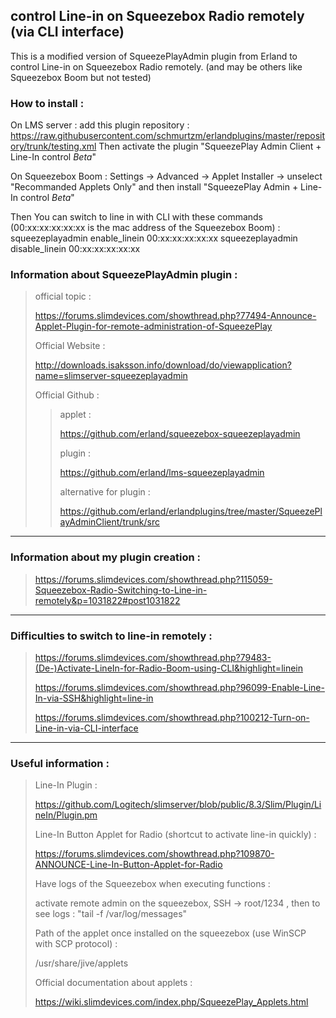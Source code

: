 ## control Line-in on Squeezebox Radio remotely (via CLI interface)

This is a modified version of SqueezePlayAdmin plugin from Erland to control Line-in on Squeezebox Radio remotely.
	(and may be others like Squeezebox Boom but not tested)


### How to install :
On LMS server :
add this plugin repository :
https://raw.githubusercontent.com/schmurtzm/erlandplugins/master/repository/trunk/testing.xml
Then activate the plugin "SqueezePlay Admin Client + Line-In control *Beta*"

On Squeezebox Boom :
Settings -> Advanced -> Applet Installer -> unselect "Recommanded Applets Only" and then install "SqueezePlay Admin + Line-In control *Beta*"


Then You can switch to line in with CLI with these commands (00:xx:xx:xx:xx:xx is the mac address of the Squeezebox Boom) :
squeezeplayadmin enable_linein 00:xx:xx:xx:xx:xx
squeezeplayadmin disable_linein 00:xx:xx:xx:xx:xx



### Information about SqueezePlayAdmin plugin :

> official topic : 
> 
> https://forums.slimdevices.com/showthread.php?77494-Announce-Applet-Plugin-for-remote-administration-of-SqueezePlay
> 
> Official Website : 
> 
> http://downloads.isaksson.info/download/do/viewapplication?name=slimserver-squeezeplayadmin
> 
> Official Github :
>> 
>> applet :
>> 
>> https://github.com/erland/squeezebox-squeezeplayadmin
>> 
>> plugin :
>> 
>> https://github.com/erland/lms-squeezeplayadmin
>> 
>> alternative for plugin :
>> 
>> https://github.com/erland/erlandplugins/tree/master/SqueezePlayAdminClient/trunk/src

---
### Information about my plugin creation :

> https://forums.slimdevices.com/showthread.php?115059-Squeezebox-Radio-Switching-to-Line-in-remotely&p=1031822#post1031822


---
### Difficulties to switch to line-in remotely : 
> https://forums.slimdevices.com/showthread.php?79483-(De-)Activate-LineIn-for-Radio-Boom-using-CLI&highlight=linein
> 
> https://forums.slimdevices.com/showthread.php?96099-Enable-Line-In-via-SSH&highlight=line-in
> 
> https://forums.slimdevices.com/showthread.php?100212-Turn-on-Line-in-via-CLI-interface



---
### Useful information :
> 
> Line-In Plugin : 
> 
> https://github.com/Logitech/slimserver/blob/public/8.3/Slim/Plugin/LineIn/Plugin.pm
> 
> Line-In Button Applet for Radio (shortcut to activate line-in quickly) :
> 
> https://forums.slimdevices.com/showthread.php?109870-ANNOUNCE-Line-In-Button-Applet-for-Radio
> 
> Have logs of the Squeezebox when executing functions :
> 
> activate remote admin on the squeezebox, SSH -> root/1234 , then to see logs : "tail -f /var/log/messages"
> 
> Path of the applet once installed on the squeezebox (use WinSCP with SCP protocol) :
> 
> /usr/share/jive/applets
> 
> Official documentation about applets :
> 
> https://wiki.slimdevices.com/index.php/SqueezePlay_Applets.html
> 
	
